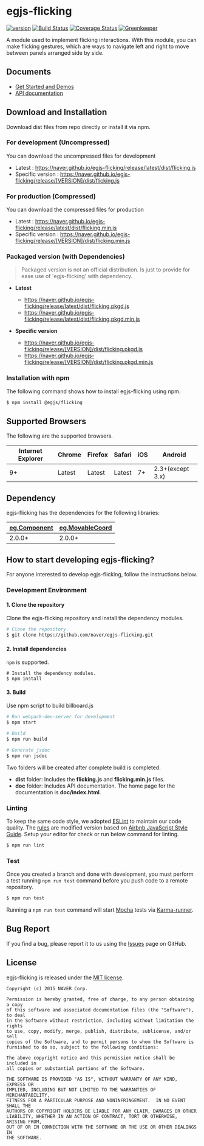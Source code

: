 # egjs-flicking

[![version][badge-version]][link-version] [![Build Status][badge-build-status]][link-build-status] [![Coverage Status][badge-coverage]][link-coverage] [![Greenkeeper][badge-gk]][link-gk] 

A module used to implement flicking interactions.
With this module, you can make flicking gestures, which are ways to navigate left and right to move between panels arranged side by side. 

## Documents
- [Get Started and Demos](https://naver.github.io/egjs-flicking/)
- [API documentation](https://naver.github.io/egjs-flicking/release/latest/doc/)


## Download and Installation

Download dist files from repo directly or install it via npm. 

### For development (Uncompressed)

You can download the uncompressed files for development

- Latest : https://naver.github.io/egjs-flicking/release/latest/dist/flicking.js
- Specific version : https://naver.github.io/egjs-flicking/release/[VERSION]/dist/flicking.js

### For production (Compressed)

You can download the compressed files for production

- Latest : https://naver.github.io/egjs-flicking/release/latest/dist/flicking.min.js
- Specific version : https://naver.github.io/egjs-flicking/release/[VERSION]/dist/flicking.min.js

### Packaged version (with Dependencies)
> Packaged version is not an official distribution.
> Is just to provide for ease use of 'egjs-flicking' with dependency.

 - **Latest**
    - https://naver.github.io/egjs-flicking/release/latest/dist/flicking.pkgd.js
    - https://naver.github.io/egjs-flicking/release/latest/dist/flicking.pkgd.min.js

 - **Specific version**
    - https://naver.github.io/egjs-flicking/release/[VERSION]/dist/flicking.pkgd.js
    - https://naver.github.io/egjs-flicking/release/[VERSION]/dist/flicking.pkgd.min.js


### Installation with npm

The following command shows how to install egjs-flicking using npm.

```bash
$ npm install @egjs/flicking
```

## Supported Browsers
The following are the supported browsers.

|Internet Explorer|Chrome|Firefox|Safari|iOS|Android|
|---|---|---|---|---|---|
|9+|Latest|Latest|Latest|7+|2.3+(except 3.x)|


## Dependency
egjs-flicking has the dependencies for the following libraries:

|[eg.Component](https://github.com/naver/egjs-component)|[eg.MovableCoord](https://github.com/naver/egjs-movablecoord)|
|----|----|
|2.0.0+|2.0.0+|


## How to start developing egjs-flicking?

For anyone interested to develop egjs-flicking, follow the instructions below.

### Development Environment

#### 1. Clone the repository

Clone the egjs-flicking repository and install the dependency modules.

```bash
# Clone the repository.
$ git clone https://github.com/naver/egjs-flicking.git
```

#### 2. Install dependencies
`npm` is supported.

```
# Install the dependency modules.
$ npm install
```

#### 3. Build

Use npm script to build billboard.js

```bash
# Run webpack-dev-server for development
$ npm start

# Build
$ npm run build

# Generate jsdoc
$ npm run jsdoc
```

Two folders will be created after complete build is completed.

- **dist** folder: Includes the **flicking.js** and **flicking.min.js** files.
- **doc** folder: Includes API documentation. The home page for the documentation is **doc/index.html**.

### Linting

To keep the same code style, we adopted [ESLint](http://eslint.org/) to maintain our code quality. The [rules](https://github.com/naver/eslint-config-naver/tree/master/rules) are modified version based on [Airbnb JavaScript Style Guide](https://github.com/airbnb/javascript).
Setup your editor for check or run below command for linting.

```bash
$ npm run lint
```

### Test

Once you created a branch and done with development, you must perform a test running `npm run test` command before you push code to a remote repository.

```bash
$ npm run test
```
Running a `npm run test` command will start [Mocha](https://mochajs.org/) tests via [Karma-runner](https://karma-runner.github.io/).



## Bug Report

If you find a bug, please report it to us using the [Issues](https://github.com/naver/egjs-flicking/issues) page on GitHub.


## License
egjs-flicking is released under the [MIT license](http://naver.github.io/egjs/license.txt).

```
Copyright (c) 2015 NAVER Corp.

Permission is hereby granted, free of charge, to any person obtaining a copy
of this software and associated documentation files (the "Software"), to deal
in the Software without restriction, including without limitation the rights
to use, copy, modify, merge, publish, distribute, sublicense, and/or sell
copies of the Software, and to permit persons to whom the Software is
furnished to do so, subject to the following conditions:

The above copyright notice and this permission notice shall be included in
all copies or substantial portions of the Software.

THE SOFTWARE IS PROVIDED "AS IS", WITHOUT WARRANTY OF ANY KIND, EXPRESS OR
IMPLIED, INCLUDING BUT NOT LIMITED TO THE WARRANTIES OF MERCHANTABILITY,
FITNESS FOR A PARTICULAR PURPOSE AND NONINFRINGEMENT.  IN NO EVENT SHALL THE
AUTHORS OR COPYRIGHT HOLDERS BE LIABLE FOR ANY CLAIM, DAMAGES OR OTHER
LIABILITY, WHETHER IN AN ACTION OF CONTRACT, TORT OR OTHERWISE, ARISING FROM,
OUT OF OR IN CONNECTION WITH THE SOFTWARE OR THE USE OR OTHER DEALINGS IN
THE SOFTWARE.
```

<!-- badges -->
[badge-version]: https://img.shields.io/npm/v/@egjs/flicking.svg?style=flat
[badge-build-status]: https://travis-ci.org/naver/egjs-flicking.svg?branch=master
[badge-coverage]: https://coveralls.io/repos/github/naver/egjs-flicking/badge.svg?branch=master
[badge-gk]: https://badges.greenkeeper.io/naver/egjs-flicking.svg

<!-- links -->
[link-version]: https://www.npmjs.com/package/@egjs/flicking
[link-build-status]: https://travis-ci.org/naver/egjs-flicking
[link-coverage]: https://coveralls.io/github/naver/egjs-flicking?branch=master
[link-gk]: https://greenkeeper.io/
